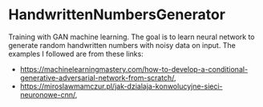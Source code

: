 # HandwrittenNumbersGenerator

Training with GAN machine learning. The goal is to learn neural network to generate random handwritten numbers with noisy data on input. The examples I followed are from these links: 
- https://machinelearningmastery.com/how-to-develop-a-conditional-generative-adversarial-network-from-scratch/,
- https://miroslawmamczur.pl/jak-dzialaja-konwolucyjne-sieci-neuronowe-cnn/,
